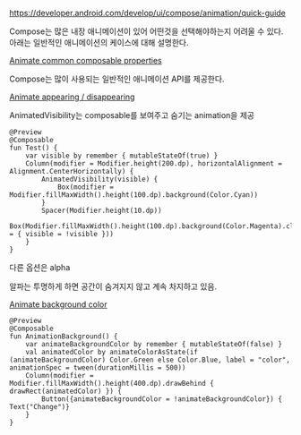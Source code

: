 https://developer.android.com/develop/ui/compose/animation/quick-guide

Compose는 많은 내장 애니메이션이 있어 어떤것을 선택해야하는지 어려울 수 있다.
아래는 일반적인 애니메이션의 케이스에 대해 설명한다.

[Animate common composable properties](https://developer.android.com/develop/ui/compose/animation/quick-guide#animate-common-properties)

Compose는 많이 사용되는 일반적인 애니메이션 API를 제공한다. 

[Animate appearing / disappearing](https://developer.android.com/develop/ui/compose/animation/quick-guide#animate-appearing-disappearing)

AnimatedVisibility는 composable를 보여주고 숨기는 animation을 제공

```
@Preview
@Composable
fun Test() {
    var visible by remember { mutableStateOf(true) }
    Column(modifier = Modifier.height(200.dp), horizontalAlignment = Alignment.CenterHorizontally) {
        AnimatedVisibility(visible) {
            Box(modifier = Modifier.fillMaxWidth().height(100.dp).background(Color.Cyan))
        }
        Spacer(Modifier.height(10.dp))
        Box(Modifier.fillMaxWidth().height(100.dp).background(Color.Magenta).clickable(onClick = { visible = !visible }))
    }
}
```

다른 옵션은 alpha

알파는 투명하게 하면 공간이 숨겨지지 않고 계속 차지하고 있음.


[Animate background color](https://developer.android.com/develop/ui/compose/animation/quick-guide#animate-background)

```
@Preview
@Composable
fun AnimationBackground() {
    var animateBackgroundColor by remember { mutableStateOf(false) }
    val animatedColor by animateColorAsState(if (animateBackgroundColor) Color.Green else Color.Blue, label = "color", animationSpec = tween(durationMillis = 500))
    Column(modifier = Modifier.fillMaxWidth().height(400.dp).drawBehind { drawRect(animatedColor) }) {
        Button({animateBackgroundColor = !animateBackgroundColor}) { Text("Change")}
    }
}
```

